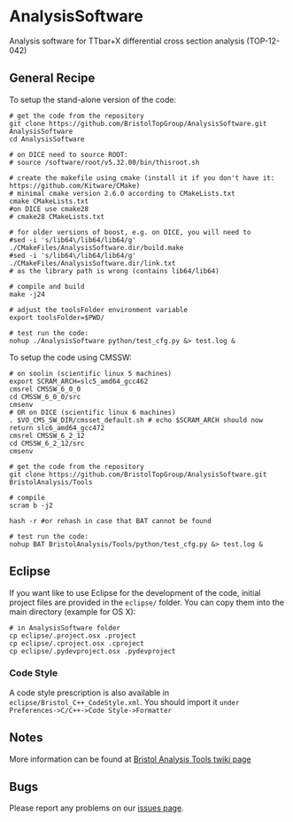 AnalysisSoftware
================

Analysis software for TTbar+X differential cross section analysis (TOP-12-042)

## General Recipe

To setup the stand-alone version of the code:

```
# get the code from the repository
git clone https://github.com/BristolTopGroup/AnalysisSoftware.git AnalysisSoftware
cd AnalysisSoftware

# on DICE need to source ROOT:
# source /software/root/v5.32.00/bin/thisroot.sh

# create the makefile using cmake (install it if you don't have it: https://github.com/Kitware/CMake)
# minimal cmake version 2.6.0 according to CMakeLists.txt
cmake CMakeLists.txt
#on DICE use cmake28
# cmake28 CMakeLists.txt

# for older versions of boost, e.g. on DICE, you will need to
#sed -i 's/lib64\/lib64/lib64/g' ./CMakeFiles/AnalysisSoftware.dir/build.make
#sed -i 's/lib64\/lib64/lib64/g' ./CMakeFiles/AnalysisSoftware.dir/link.txt
# as the library path is wrong (contains lib64/lib64)

# compile and build
make -j24

# adjust the toolsFolder environment variable
export toolsFolder=$PWD/

# test run the code:
nohup ./AnalysisSoftware python/test_cfg.py &> test.log &
```


To setup the code using CMSSW:

```
# on soolin (scientific linux 5 machines)
export SCRAM_ARCH=slc5_amd64_gcc462
cmsrel CMSSW_6_0_0
cd CMSSW_6_0_0/src
cmsenv
# OR on DICE (scientific linux 6 machines)
. $VO_CMS_SW_DIR/cmsset_default.sh # echo $SCRAM_ARCH should now return slc6_amd64_gcc472
cmsrel CMSSW_6_2_12
cd CMSSW_6_2_12/src
cmsenv

# get the code from the repository
git clone https://github.com/BristolTopGroup/AnalysisSoftware.git BristolAnalysis/Tools

# compile
scram b -j2

hash -r #or rehash in case that BAT cannot be found

# test run the code:
nohup BAT BristolAnalysis/Tools/python/test_cfg.py &> test.log &
```

## Eclipse
If you want like to use Eclipse for the development of the code, initial
project files are provided in the ```eclipse/``` folder. You can copy them into
the main directory (example for OS X):
```
# in AnalysisSoftware folder
cp eclipse/.project.osx .project
cp eclipse/.cproject.osx .cproject
cp eclipse/.pydevproject.osx .pydevproject
```

### Code Style
A code style prescription is also available in ```eclipse/Bristol_C++_CodeStyle.xml```.
You should import it ```under Preferences->C/C++->Code Style->Formatter```

## Notes
More information can be found at [Bristol Analysis Tools twiki page](https://twiki.cern.ch/twiki/bin/view/CMS/BristolAnalysisTools)

## Bugs
Please report any problems on our [issues page](https://github.com/BristolTopGroup/AnalysisSoftware/issues).
